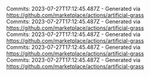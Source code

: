 Commits: 2023-07-27T17:12:45.487Z - Generated via https://github.com/marketplace/actions/artificial-grass
<br>
Commits: 2023-07-27T17:12:45.487Z - Generated via https://github.com/marketplace/actions/artificial-grass
<br>
Commits: 2023-07-27T17:12:45.487Z - Generated via https://github.com/marketplace/actions/artificial-grass
<br>
Commits: 2023-07-27T17:12:45.487Z - Generated via https://github.com/marketplace/actions/artificial-grass
<br>
Commits: 2023-07-27T17:12:45.487Z - Generated via https://github.com/marketplace/actions/artificial-grass
<br>
